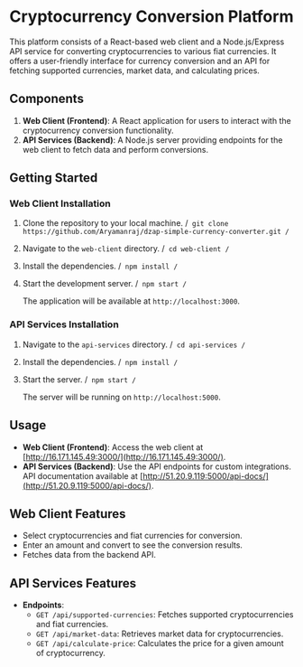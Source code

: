 # Cryptocurrency Conversion Platform

This platform consists of a React-based web client and a Node.js/Express API service for converting cryptocurrencies to various fiat currencies. It offers a user-friendly interface for currency conversion and an API for fetching supported currencies, market data, and calculating prices.

## Components

1. **Web Client (Frontend)**: A React application for users to interact with the cryptocurrency conversion functionality.
2. **API Services (Backend)**: A Node.js server providing endpoints for the web client to fetch data and perform conversions.

## Getting Started

### Web Client Installation

1. Clone the repository to your local machine.
   /```
   git clone https://github.com/Aryamanraj/dzap-simple-currency-converter.git
   /```

2. Navigate to the `web-client` directory.
   /```
   cd web-client
   /```

3. Install the dependencies.
   /```
   npm install
   /```

4. Start the development server.
   /```
   npm start
   /```

   The application will be available at `http://localhost:3000`.

### API Services Installation

1. Navigate to the `api-services` directory.
   /```
   cd api-services
   /```

2. Install the dependencies.
   /```
   npm install
   /```

3. Start the server.
   /```
   npm start
   /```

   The server will be running on `http://localhost:5000`.

## Usage

- **Web Client (Frontend)**: Access the web client at [http://16.171.145.49:3000/](http://16.171.145.49:3000/).
- **API Services (Backend)**: Use the API endpoints for custom integrations. API documentation available at [http://51.20.9.119:5000/api-docs/](http://51.20.9.119:5000/api-docs/).

## Web Client Features

- Select cryptocurrencies and fiat currencies for conversion.
- Enter an amount and convert to see the conversion results.
- Fetches data from the backend API.

## API Services Features

- **Endpoints**:
  - `GET /api/supported-currencies`: Fetches supported cryptocurrencies and fiat currencies.
  - `GET /api/market-data`: Retrieves market data for cryptocurrencies.
  - `GET /api/calculate-price`: Calculates the price for a given amount of cryptocurrency.